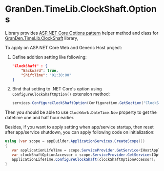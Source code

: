 ﻿# GranDen.TimeLib.ClockShaft.Options

Library provides [ASP.NET Core Options pattern](https://docs.microsoft.com/en-us/aspnet/core/fundamentals/configuration/options) helper method and class for [GranDen.TimeLib.ClockShaft](https://www.nuget.org/packages/GranDen.TimeLib.ClockShaft/) library,

To apply on ASP.NET Core Web and Generic Host project:

1. Define addition setting like following:
    ```json
    "ClockShaft" : {
        "Backward": true,
        "ShiftTime": "01:30:00"
    }
    ```
2. Bind that setting to .NET Core's option using `ConfigureClockShaftOption()` extension method:
    ```cs
   services.ConfigureClockShaftOption(Configuration.GetSection("ClockShaft"));
    ```

Then you should be able to use `ClockWork.DateTime.Now` property to get the datetime one and half hour earlier.

Besides, if you want to apply setting when app/service startup, then reset after app/service shutdown, you can apply following code on initialization:
```csharp
using (var scope = appBuilder.ApplicationServices.CreateScope())
{
   var applicationLifeTime = scope.ServiceProvider.GetService<IHostApplicationLifetime>();
   var clockShaftOptionAccessor = scope.ServiceProvider.GetService<IOptionsMonitor<ClockShaftOptions>>();
   applicationLifeTime.ConfigureClockShaft(clockShaftOptionAccessor);
}
```
